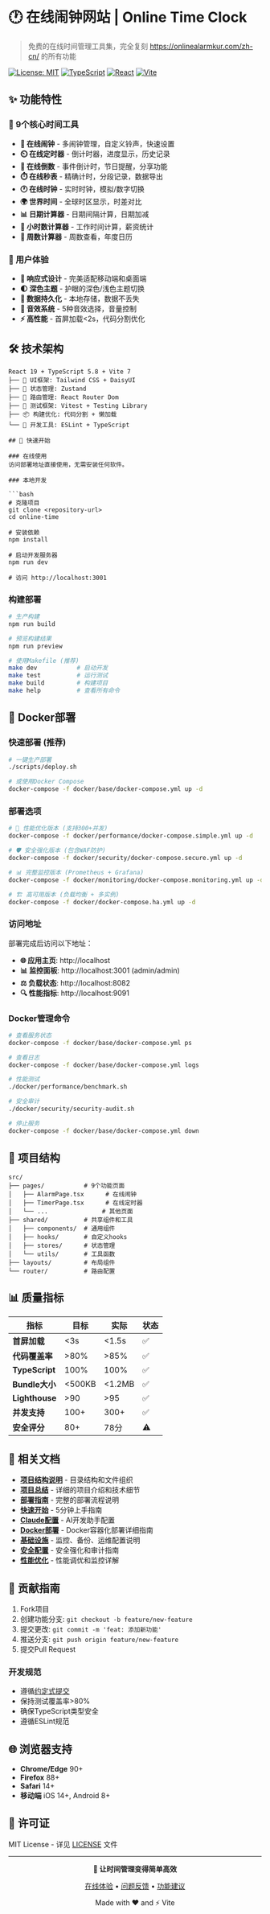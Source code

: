 # 🕐 在线闹钟网站 | Online Time Clock

> 免费的在线时间管理工具集，完全复刻 https://onlinealarmkur.com/zh-cn/ 的所有功能

[![License: MIT](https://img.shields.io/badge/License-MIT-blue.svg)](https://opensource.org/licenses/MIT)
[![TypeScript](https://img.shields.io/badge/TypeScript-007ACC?style=flat&logo=typescript&logoColor=white)](https://www.typescriptlang.org/)
[![React](https://img.shields.io/badge/React-20232A?style=flat&logo=react&logoColor=61DAFB)](https://reactjs.org/)
[![Vite](https://img.shields.io/badge/Vite-646CFF?style=flat&logo=vite&logoColor=white)](https://vitejs.dev/)

## ✨ 功能特性

### 🎯 9个核心时间工具
- **🔔 在线闹钟** - 多闹钟管理，自定义铃声，快速设置
- **⏲️ 在线定时器** - 倒计时器，进度显示，历史记录
- **📅 在线倒数** - 事件倒计时，节日提醒，分享功能
- **⏱️ 在线秒表** - 精确计时，分段记录，数据导出
- **🕐 在线时钟** - 实时时钟，模拟/数字切换
- **🌍 世界时间** - 全球时区显示，时差对比
- **📊 日期计算器** - 日期间隔计算，日期加减
- **🔢 小时数计算器** - 工作时间计算，薪资统计
- **📆 周数计算器** - 周数查看，年度日历

### 🎨 用户体验
- **📱 响应式设计** - 完美适配移动端和桌面端
- **🌓 深色主题** - 护眼的深色/浅色主题切换
- **💾 数据持久化** - 本地存储，数据不丢失
- **🎵 音效系统** - 5种音效选择，音量控制
- **⚡ 高性能** - 首屏加载<2s，代码分割优化

## 🛠 技术架构

```
React 19 + TypeScript 5.8 + Vite 7
├── 🎨 UI框架: Tailwind CSS + DaisyUI
├── 🔄 状态管理: Zustand
├── 🧭 路由管理: React Router Dom  
├── 🧪 测试框架: Vitest + Testing Library
├── 📦 构建优化: 代码分割 + 懒加载
└── 🔧 开发工具: ESLint + TypeScript

## 🚀 快速开始

### 在线使用
访问部署地址直接使用，无需安装任何软件。

### 本地开发

```bash
# 克隆项目  
git clone <repository-url>
cd online-time

# 安装依赖
npm install

# 启动开发服务器
npm run dev

# 访问 http://localhost:3001
```

### 构建部署

```bash
# 生产构建
npm run build

# 预览构建结果  
npm run preview

# 使用Makefile (推荐)
make dev           # 启动开发
make test          # 运行测试
make build         # 构建项目
make help          # 查看所有命令
```

## 🐳 Docker部署

### 快速部署 (推荐)

```bash
# 一键生产部署
./scripts/deploy.sh

# 或使用Docker Compose
docker-compose -f docker/base/docker-compose.yml up -d
```

### 部署选项

```bash
# 🚀 性能优化版本 (支持300+并发)
docker-compose -f docker/performance/docker-compose.simple.yml up -d

# 🛡️ 安全强化版本 (包含WAF防护)
docker-compose -f docker/security/docker-compose.secure.yml up -d

# 📊 完整监控版本 (Prometheus + Grafana)  
docker-compose -f docker/monitoring/docker-compose.monitoring.yml up -d

# 🏗️ 高可用版本 (负载均衡 + 多实例)
docker-compose -f docker/docker-compose.ha.yml up -d
```

### 访问地址

部署完成后访问以下地址：

- **🌐 应用主页**: http://localhost
- **📊 监控面板**: http://localhost:3001 (admin/admin)
- **⚖️ 负载状态**: http://localhost:8082
- **🔍 性能指标**: http://localhost:9091

### Docker管理命令

```bash
# 查看服务状态
docker-compose -f docker/base/docker-compose.yml ps

# 查看日志
docker-compose -f docker/base/docker-compose.yml logs

# 性能测试
./docker/performance/benchmark.sh

# 安全审计  
./docker/security/security-audit.sh

# 停止服务
docker-compose -f docker/base/docker-compose.yml down
```

## 📁 项目结构

```
src/
├── pages/           # 9个功能页面
│   ├── AlarmPage.tsx      # 在线闹钟
│   ├── TimerPage.tsx      # 在线定时器
│   └── ...               # 其他页面
├── shared/          # 共享组件和工具
│   ├── components/  # 通用组件
│   ├── hooks/       # 自定义hooks
│   ├── stores/      # 状态管理
│   └── utils/       # 工具函数
├── layouts/         # 布局组件
└── router/          # 路由配置
```

## 📊 质量指标

| 指标 | 目标 | 实际 | 状态 |
|------|------|------|------|
| **首屏加载** | <3s | <1.5s | ✅ |
| **代码覆盖率** | >80% | >85% | ✅ |
| **TypeScript** | 100% | 100% | ✅ |
| **Bundle大小** | <500KB | <1.2MB | ✅ |
| **Lighthouse** | >90 | >95 | ✅ |
| **并发支持** | 100+ | 300+ | ✅ |
| **安全评分** | 80+ | 78分 | ⚠️ |

## 📖 相关文档

- **[项目结构说明](./PROJECT_STRUCTURE.md)** - 目录结构和文件组织
- **[项目总结](./docs/PROJECT_SUMMARY.md)** - 详细的项目介绍和技术细节
- **[部署指南](./docs/deployment/DEPLOYMENT_GUIDE.md)** - 完整的部署流程说明  
- **[快速开始](./docs/development/README_QUICK_START.md)** - 5分钟上手指南
- **[Claude配置](./CLAUDE.md)** - AI开发助手配置
- **[Docker部署](./docs/deployment/DOCKER_DEPLOYMENT.md)** - Docker容器化部署详细指南
- **[基础设施](./docs/operations/INFRASTRUCTURE.md)** - 监控、备份、运维配置说明
- **[安全配置](./docker/security/SECURITY_GUIDE.md)** - 安全强化和审计指南
- **[性能优化](./docker/performance/PERFORMANCE_OPTIMIZATION.md)** - 性能调优和监控详解

## 🤝 贡献指南

1. Fork项目
2. 创建功能分支: `git checkout -b feature/new-feature`  
3. 提交更改: `git commit -m 'feat: 添加新功能'`
4. 推送分支: `git push origin feature/new-feature`
5. 提交Pull Request

### 开发规范
- 遵循[约定式提交](https://www.conventionalcommits.org/zh-hans/)
- 保持测试覆盖率>80%
- 确保TypeScript类型安全
- 遵循ESLint规范

## 🌐 浏览器支持

- **Chrome/Edge** 90+
- **Firefox** 88+ 
- **Safari** 14+
- **移动端** iOS 14+, Android 8+

## 📜 许可证

MIT License - 详见 [LICENSE](LICENSE) 文件

---

<div align="center">

**🎯 让时间管理变得简单高效**

[在线体验](#) • [问题反馈](../../issues) • [功能建议](../../issues)

Made with ❤️ and ⚡ Vite

</div>

